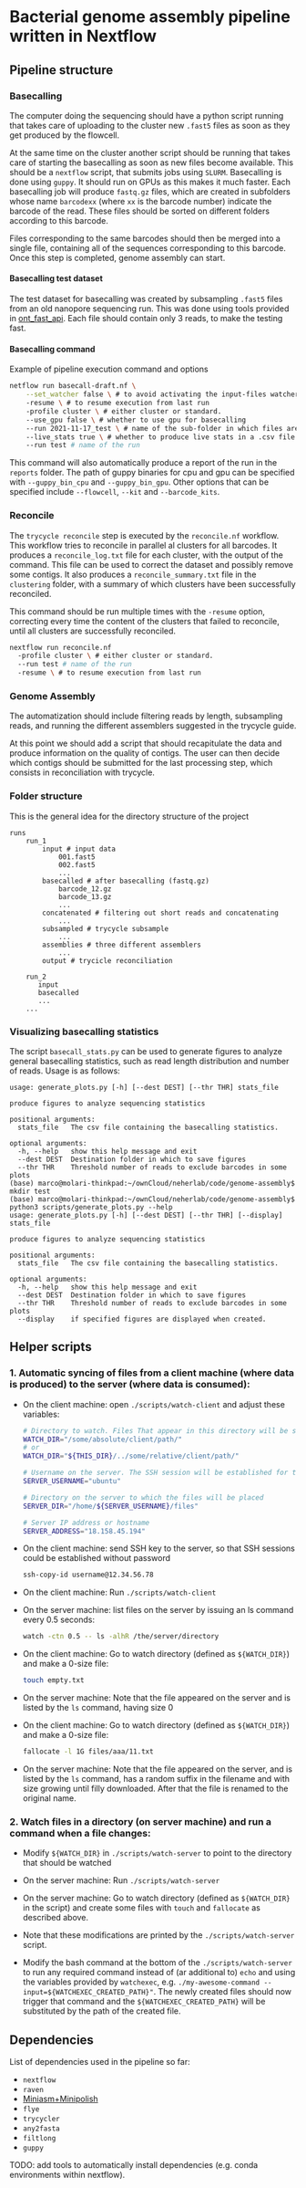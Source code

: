 # Bacterial genome assembly pipeline written in Nextflow

## Pipeline structure

### Basecalling

The computer doing the sequencing should have a python script running that takes care of uploading to the cluster new `.fast5` files as soon as they get produced by the flowcell.

At the same time on the cluster another script should be running that takes care of starting the basecalling as soon as new files become available. This should be a `nextflow` script, that submits jobs using `SLURM`.
Basecalling is done using `guppy`. It should run on GPUs as this makes it much faster.
Each basecalling job will produce `fastq.gz` files, which are created in subfolders whose name `barcodexx` (where `xx` is the barcode number) indicate the barcode of the read. These files should be sorted on different folders according to this barcode.

Files corresponding to the same barcodes should then be merged into a single file, containing all of the sequences corresponding to this barcode. Once this step is completed, genome assembly can start.

#### Basecalling test dataset

The test dataset for basecalling was created by subsampling `.fast5` files from an old nanopore sequencing run. This was done using tools provided in [ont_fast_api](https://github.com/nanoporetech/ont_fast5_api). Each file should contain only 3 reads, to make the testing fast.

#### Basecalling command

Example of pipeline execution command and options

```bash
netflow run basecall-draft.nf \
    --set_watcher false \ # to avoid activating the input-files watcher
    -resume \ # to resume execution from last run
    -profile cluster \ # either cluster or standard.
    --use_gpu false \ # whether to use gpu for basecalling
    --run 2021-11-17_test \ # name of the sub-folder in which files are stored
    --live_stats true \ # whether to produce live stats in a .csv file
    --run test # name of the run
```

This command will also automatically produce a report of the run in the `reports` folder.
The path of guppy binaries for cpu and gpu can be specified with `--guppy_bin_cpu` and `--guppy_bin_gpu`.
Other options that can be specified include `--flowcell`, `--kit` and `--barcode_kits`.

### Reconcile

The `trycycle reconcile` step is executed by the `reconcile.nf` workflow. This workflow tries to reconcile in parallel al clusters for all barcodes. It produces a `reconcile_log.txt` file for each cluster, with the output of the command. This file can be used to correct the dataset and possibly remove some contigs. It also produces a `reconcile_summary.txt` file in the `clustering` folder, with a summary of which clusters have been successfully reconciled.

This command should be run multiple times with the `-resume` option, correcting every time the content of the clusters that failed to reconcile, until all clusters are successfully reconciled.

```bash
nextflow run reconcile.nf 
  -profile cluster \ # either cluster or standard.
  --run test # name of the run
  -resume \ # to resume execution from last run
```

### Genome Assembly

The automatization should include filtering reads by length, subsampling reads, and running the different assemblers suggested in the trycycle guide.

At this point we should add a script that should recapitulate the data and produce information on the quality of contigs. The user can then decide which contigs should be submitted for the last processing step, which consists in reconciliation with trycycle.

### Folder structure

This is the general idea for the directory structure of the project

```
runs
    run_1
        input # input data
            001.fast5
            002.fast5
            ...
        basecalled # after basecalling (fastq.gz)
            barcode_12.gz
            barcode_13.gz
            ...
        concatenated # filtering out short reads and concatenating
            ...
        subsampled # trycycle subsample
            ...
        assemblies # three different assemblers
            ...
        output # trycicle reconciliation
        
    run_2
       input
       basecalled
       ... 
    ...
```

### Visualizing basecalling statistics

The script `basecall_stats.py` can be used to generate figures to analyze general basecalling statistics, such as read length distribution and number of reads. Usage is as follows:

```
usage: generate_plots.py [-h] [--dest DEST] [--thr THR] stats_file

produce figures to analyze sequencing statistics

positional arguments:
  stats_file   The csv file containing the basecalling statistics.

optional arguments:
  -h, --help   show this help message and exit
  --dest DEST  Destination folder in which to save figures
  --thr THR    Threshold number of reads to exclude barcodes in some plots
(base) marco@molari-thinkpad:~/ownCloud/neherlab/code/genome-assembly$ mkdir test
(base) marco@molari-thinkpad:~/ownCloud/neherlab/code/genome-assembly$ python3 scripts/generate_plots.py --help
usage: generate_plots.py [-h] [--dest DEST] [--thr THR] [--display] stats_file

produce figures to analyze sequencing statistics

positional arguments:
  stats_file   The csv file containing the basecalling statistics.

optional arguments:
  -h, --help   show this help message and exit
  --dest DEST  Destination folder in which to save figures
  --thr THR    Threshold number of reads to exclude barcodes in some plots
  --display    if specified figures are displayed when created.
```


## Helper scripts


### 1. Automatic syncing of files from a client machine (where data is produced) to the server (where data is consumed):

 - On the client machine: open `./scripts/watch-client` and adjust these variables:

    ```bash
    # Directory to watch. Files That appear in this directory will be sent.
    WATCH_DIR="/some/absolute/client/path/"
    # or
    WATCH_DIR="${THIS_DIR}/../some/relative/client/path/"

    # Username on the server. The SSH session will be established for this user.
    SERVER_USERNAME="ubuntu"

    # Directory on the server to which the files will be placed
    SERVER_DIR="/home/${SERVER_USERNAME}/files"

    # Server IP address or hostname
    SERVER_ADDRESS="18.158.45.194"
    ```

 - On the client machine: send SSH key to the server, so that SSH sessions could be established without password

    ```bash
    ssh-copy-id username@12.34.56.78
    ```

 - On the client machine: Run `./scripts/watch-client`

 - On the server machine: list files on the server by issuing an ls command every 0.5 seconds:

    ```bash
    watch -ctn 0.5 -- ls -alhR /the/server/directory
    ```

 - On the client machine: Go to watch directory (defined as `${WATCH_DIR}`) and make a 0-size file:

    ```bash
    touch empty.txt
    ```

 - On the server machine: Note that the file appeared on the server and is listed by the `ls` command, having size 0

 - On the client machine: Go to watch directory (defined as `${WATCH_DIR}`) and make a 0-size file:

    ```bash
    fallocate -l 1G files/aaa/11.txt
    ```

 - On the server machine: Note that the file appeared on the server, and is listed by the `ls` command, has a random suffix in the filename and with size growing until filly downloaded. After that the file is renamed to the original name.


### 2. Watch files in a directory (on server machine) and run a command when a file changes:

 - Modify `${WATCH_DIR}` in `./scripts/watch-server` to point to the directory that should be watched

 - On the server machine: Run `./scripts/watch-server`

 - On the server machine: Go to watch directory (defined as `${WATCH_DIR}` in the script) and create some files with `touch` and `fallocate` as described above.

 - Note that these modifications are printed by the `./scripts/watch-server`  script.

 - Modify the bash command at the bottom of the `./scripts/watch-server` to run any required command instead of (ar additional to) `echo` and using the variables provided by `watchexec`, e.g. `./my-awesome-command --input=${WATCHEXEC_CREATED_PATH}"`. The newly created files should now trigger that command and the  `${WATCHEXEC_CREATED_PATH}` will be substituted by the path of the created file.


## Dependencies

List of dependencies used in the pipeline so far:

- `nextflow`
- `raven`
- [Miniasm+Minipolish](https://github.com/rrwick/Minipolish)
- `flye`
- `trycycler`
- `any2fasta`
- `filtlong`
- `guppy`

TODO: add tools to automatically install dependencies (e.g. conda environments within nextflow).